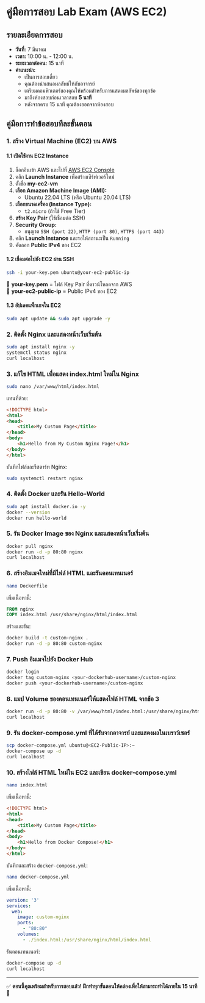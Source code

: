 # คู่มือการสอบ Lab Exam (AWS EC2)

## รายละเอียดการสอบ
- **วันที่:** 7 มีนาคม
- **เวลา:** 10:00 น. - 12:00 น.
- **ระยะเวลาต่อคน:** 15 นาที
- **คำแนะนำ:**
  - เป็นการสอบเดี่ยว
  - คุณต้องนำเสนอผลลัพธ์ให้กับอาจารย์
  - เตรียมคอมพิวเตอร์ของคุณให้พร้อมสำหรับการแสดงผลลัพธ์ของทุกข้อ
  - มาถึงห้องสอบก่อนเวลาสอบ **5 นาที**
  - หลังจากครบ 15 นาที คุณต้องออกจากห้องสอบ

## **คู่มือการทำข้อสอบทีละขั้นตอน**

### **1. สร้าง Virtual Machine (EC2) บน AWS**
#### **1.1 เปิดใช้งาน EC2 Instance**
1. ล็อกอินเข้า AWS และไปที่ [AWS EC2 Console](https://aws.amazon.com/)  
2. คลิก **Launch Instance** เพื่อสร้างเซิร์ฟเวอร์ใหม่  
3. ตั้งชื่อ **my-ec2-vm**
4. **เลือก Amazon Machine Image (AMI):**
   - Ubuntu 22.04 LTS (หรือ Ubuntu 20.04 LTS)
5. **เลือกขนาดเครื่อง (Instance Type):**
   - `t2.micro` (ถ้าใช้ Free Tier)
6. **สร้าง Key Pair** (ใช้เชื่อมต่อ SSH)
7. **Security Group:**
   - อนุญาต `SSH (port 22)`, `HTTP (port 80)`, `HTTPS (port 443)`
8. คลิก **Launch Instance** และรอให้สถานะเป็น `Running`
9. คัดลอก **Public IPv4** ของ EC2

#### **1.2 เชื่อมต่อไปยัง EC2 ผ่าน SSH**
```sh
ssh -i your-key.pem ubuntu@your-ec2-public-ip
```
🔹 **your-key.pem** = ไฟล์ Key Pair ที่ดาวน์โหลดจาก AWS  
🔹 **your-ec2-public-ip** = Public IPv4 ของ EC2  

#### **1.3 อัปเดตแพ็กเกจใน EC2**
```sh
sudo apt update && sudo apt upgrade -y
```

### **2. ติดตั้ง Nginx และแสดงหน้าเว็บเริ่มต้น**
```sh
sudo apt install nginx -y
systemctl status nginx
curl localhost
```

### **3. แก้ไข HTML เพื่อแสดง index.html ใหม่ใน Nginx**
```sh
sudo nano /var/www/html/index.html
```
แทนที่ด้วย:
```html
<!DOCTYPE html>
<html>
<head>
    <title>My Custom Page</title>
</head>
<body>
    <h1>Hello from My Custom Nginx Page!</h1>
</body>
</html>
```
บันทึกไฟล์และรีสตาร์ท Nginx:
```sh
sudo systemctl restart nginx
```

### **4. ติดตั้ง Docker และรัน Hello-World**
```sh
sudo apt install docker.io -y
docker --version
docker run hello-world
```

### **5. รัน Docker Image ของ Nginx และแสดงหน้าเว็บเริ่มต้น**
```sh
docker pull nginx
docker run -d -p 80:80 nginx
curl localhost
```

### **6. สร้างอิมเมจใหม่ที่มีไฟล์ HTML และรันคอนเทนเนอร์**
```sh
nano Dockerfile
```
เพิ่มเนื้อหานี้:
```Dockerfile
FROM nginx
COPY index.html /usr/share/nginx/html/index.html
```
สร้างและรัน:
```sh
docker build -t custom-nginx .
docker run -d -p 80:80 custom-nginx
```

### **7. Push อิมเมจไปยัง Docker Hub**
```sh
docker login
docker tag custom-nginx <your-dockerhub-username>/custom-nginx
docker push <your-dockerhub-username>/custom-nginx
```

### **8. แมป Volume ของคอนเทนเนอร์ให้แสดงไฟล์ HTML จากข้อ 3**
```sh
docker run -d -p 80:80 -v /var/www/html/index.html:/usr/share/nginx/html/index.html custom-nginx
curl localhost
```

### **9. รัน docker-compose.yml ที่ได้รับจากอาจารย์ และแสดงผลในเบราว์เซอร์**
```sh
scp docker-compose.yml ubuntu@<EC2-Public-IP>:~
docker-compose up -d
curl localhost
```

### **10. สร้างไฟล์ HTML ใหม่ใน EC2 และเขียน docker-compose.yml**
```sh
nano index.html
```
เพิ่มเนื้อหานี้:
```html
<!DOCTYPE html>
<html>
<head>
    <title>My Custom Page</title>
</head>
<body>
    <h1>Hello from Docker Compose!</h1>
</body>
</html>
```
บันทึกและสร้าง `docker-compose.yml`:
```sh
nano docker-compose.yml
```
เพิ่มเนื้อหานี้:
```yaml
version: '3'
services:
  web:
    image: custom-nginx
    ports:
      - "80:80"
    volumes:
      - ./index.html:/usr/share/nginx/html/index.html
```
รันคอนเทนเนอร์:
```sh
docker-compose up -d
curl localhost
```

---

✅ **ตอนนี้คุณพร้อมสำหรับการสอบแล้ว! ฝึกทำทุกขั้นตอนให้คล่องเพื่อให้สามารถทำได้ภายใน 15 นาที** 🚀

